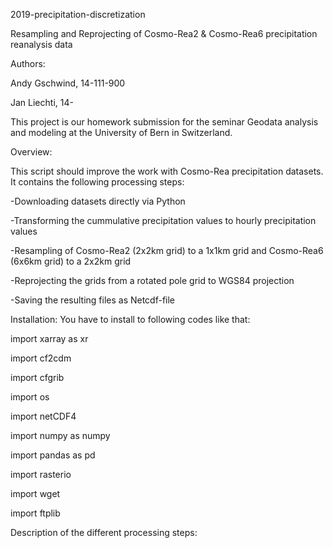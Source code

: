2019-precipitation-discretization

Resampling and Reprojecting of Cosmo-Rea2 & Cosmo-Rea6 precipitation reanalysis data

Authors:

Andy Gschwind, 14-111-900

Jan Liechti, 14-

This project is our homework submission for the seminar Geodata analysis and modeling at the University of Bern in Switzerland. 

Overview:

This script should improve the work with Cosmo-Rea precipitation datasets. It contains the following processing steps:

-Downloading datasets directly via Python

-Transforming the cummulative precipitation values to hourly precipitation values

-Resampling of Cosmo-Rea2 (2x2km grid) to a 1x1km grid and Cosmo-Rea6 (6x6km grid) to a 2x2km grid

-Reprojecting the grids from a rotated pole grid to WGS84 projection

-Saving the resulting files as Netcdf-file


Installation:
You have to install to following codes like that:

import xarray as xr

import cf2cdm

import cfgrib

import os

import netCDF4

import numpy as numpy

import pandas as pd

import rasterio

import wget

import ftplib


Description of the different processing steps:
